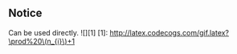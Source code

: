 ## Notice
Can be used directly.
![][1]
[1]: http://latex.codecogs.com/gif.latex?\prod%20\(n_{i}\)+1
